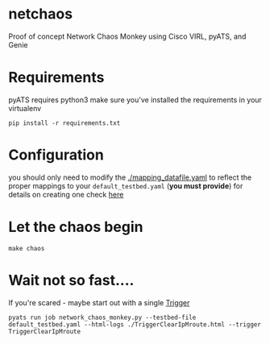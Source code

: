 # netchaos

Proof of concept Network Chaos Monkey using Cisco VIRL, pyATS, and Genie

# Requirements

pyATS requires python3 make sure you've installed the requirements in your virtualenv

```
pip install -r requirements.txt
```

# Configuration

you should only need to modify the [./mapping_datafile.yaml](./mapping_datafile.yaml) to
reflect the proper mappings to your `default_testbed.yaml` (**you must provide**) for details on creating one check [here](https://pubhub.devnetcloud.com/media/pyats/docs/topology/example.html)


# Let the chaos begin

```
make chaos
```

# Wait not so fast....

If you're scared - maybe start out with a single [Trigger](https://pubhub.devnetcloud.com/media/pyats-packages/docs/genie/genie_libs/#/triggers)

```
pyats run job network_chaos_monkey.py --testbed-file default_testbed.yaml --html-logs ./TriggerClearIpMroute.html --trigger TriggerClearIpMroute
```
